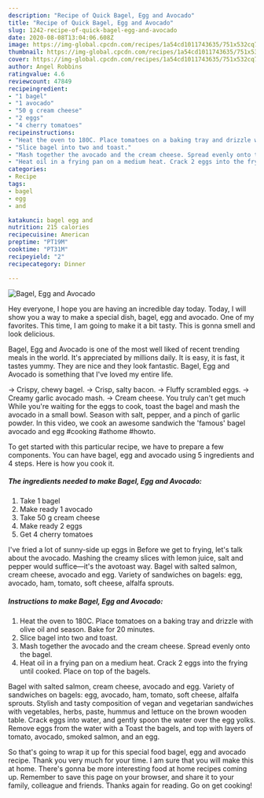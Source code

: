 ```yaml
---
description: "Recipe of Quick Bagel, Egg and Avocado"
title: "Recipe of Quick Bagel, Egg and Avocado"
slug: 1242-recipe-of-quick-bagel-egg-and-avocado
date: 2020-08-08T13:04:06.608Z
image: https://img-global.cpcdn.com/recipes/1a54cd1011743635/751x532cq70/bagel-egg-and-avocado-recipe-main-photo.jpg
thumbnail: https://img-global.cpcdn.com/recipes/1a54cd1011743635/751x532cq70/bagel-egg-and-avocado-recipe-main-photo.jpg
cover: https://img-global.cpcdn.com/recipes/1a54cd1011743635/751x532cq70/bagel-egg-and-avocado-recipe-main-photo.jpg
author: Angel Robbins
ratingvalue: 4.6
reviewcount: 47849
recipeingredient:
- "1 bagel"
- "1 avocado"
- "50 g cream cheese"
- "2 eggs"
- "4 cherry tomatoes"
recipeinstructions:
- "Heat the oven to 180C. Place tomatoes on a baking tray and drizzle with olive oil and season. Bake for 20 minutes."
- "Slice bagel into two and toast."
- "Mash together the avocado and the cream cheese. Spread evenly onto the bagel."
- "Heat oil in a frying pan on a medium heat. Crack 2 eggs into the frying until cooked. Place on top of the bagels."
categories:
- Recipe
tags:
- bagel
- egg
- and

katakunci: bagel egg and 
nutrition: 215 calories
recipecuisine: American
preptime: "PT19M"
cooktime: "PT31M"
recipeyield: "2"
recipecategory: Dinner

---
```



![Bagel, Egg and Avocado](https://img-global.cpcdn.com/recipes/1a54cd1011743635/751x532cq70/bagel-egg-and-avocado-recipe-main-photo.jpg)

Hey everyone, I hope you are having an incredible day today. Today, I will show you a way to make a special dish, bagel, egg and avocado. One of my favorites. This time, I am going to make it a bit tasty. This is gonna smell and look delicious.

Bagel, Egg and Avocado is one of the most well liked of recent trending meals in the world. It's appreciated by millions daily. It is easy, it is fast, it tastes yummy. They are nice and they look fantastic. Bagel, Egg and Avocado is something that I've loved my entire life.

→ Crispy, chewy bagel. → Crisp, salty bacon. → Fluffy scrambled eggs. → Creamy garlic avocado mash. → Cream cheese. You truly can&#39;t get much While you&#39;re waiting for the eggs to cook, toast the bagel and mash the avocado in a small bowl. Season with salt, pepper, and a pinch of garlic powder. In this video, we cook an awesome sandwich the &#39;famous&#39; bagel avocado and egg #cooking #athome #howto.


To get started with this particular recipe, we have to prepare a few components. You can have bagel, egg and avocado using 5 ingredients and 4 steps. Here is how you cook it.

<!--inarticleads1-->

##### The ingredients needed to make Bagel, Egg and Avocado:

1. Take 1 bagel
1. Make ready 1 avocado
1. Take 50 g cream cheese
1. Make ready 2 eggs
1. Get 4 cherry tomatoes


I&#39;ve fried a lot of sunny-side up eggs in Before we get to frying, let&#39;s talk about the avocado. Mashing the creamy slices with lemon juice, salt and pepper would suffice—it&#39;s the avotoast way. Bagel with salted salmon, cream cheese, avocado and egg. Variety of sandwiches on bagels: egg, avocado, ham, tomato, soft cheese, alfalfa sprouts. 

<!--inarticleads2-->

##### Instructions to make Bagel, Egg and Avocado:

1. Heat the oven to 180C. Place tomatoes on a baking tray and drizzle with olive oil and season. Bake for 20 minutes.
1. Slice bagel into two and toast.
1. Mash together the avocado and the cream cheese. Spread evenly onto the bagel.
1. Heat oil in a frying pan on a medium heat. Crack 2 eggs into the frying until cooked. Place on top of the bagels.


Bagel with salted salmon, cream cheese, avocado and egg. Variety of sandwiches on bagels: egg, avocado, ham, tomato, soft cheese, alfalfa sprouts. Stylish and tasty composition of vegan and vegetarian sandwiches with vegetables, herbs, paste, hummus and lettuce on the brown wooden table. Crack eggs into water, and gently spoon the water over the egg yolks. Remove eggs from the water with a Toast the bagels, and top with layers of tomato, avocado, smoked salmon, and an egg. 

So that's going to wrap it up for this special food bagel, egg and avocado recipe. Thank you very much for your time. I am sure that you will make this at home. There's gonna be more interesting food at home recipes coming up. Remember to save this page on your browser, and share it to your family, colleague and friends. Thanks again for reading. Go on get cooking!
